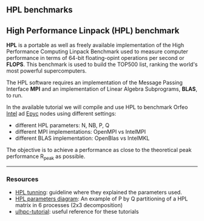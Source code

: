 ## HPL benchmarks 

## High Performance Linpack (HPL) benchmark

**HPL** is a portable as well as freely available implementation of the High Performance Computing Linpack Benchmark used to measure computer performance in terms of 64-bit floating-opint operations per second or **FLOPS**. This benchmark is used to build the TOP500 list, ranking the world's most powerful supercomputers.

The HPL software requires an implementation of the Message Passing Interface **MPI** and an implementation of Linear Algebra Subprograms, **BLAS**, to run.

In the available tutorial we will compile and use HPL to benchmark Orfeo [Intel](hpl-on-intel.md) ad [Epyc](hpl-on-epyc.md)  nodes using different settings:

* different HPL parameters: N, NB, P, Q
* different MPI implementations: OpenMPI vs IntelMPI
* different BLAS implementation: OpenBlas vs IntelMKL

The objective is to achieve a performance as close to the theoretical peak performance R<sub>peak</sub> as possible.

--------------------------

### Resources

- [HPL tunning](https://www.netlib.org/benchmark/hpl/tuning.html): guideline where they explained the parameters used.
- [HPL parameters diagram](https://www.researchgate.net/profile/Jesus-Labarta/publication/228524393/figure/fig1/AS:301996025368584@1449012871620/An-example-of-P-by-Q-partitioning-of-a-HPL-matrix-in-6-processes-2x3-decomposition.png): An example of P by Q partitioning of a HPL matrix in 6 processes (2x3 decomposition)
- [ulhpc-tutorial](https://ulhpc-tutorials.readthedocs.io/en/latest/parallel/mpi/HPL/): useful reference for these tutorials
